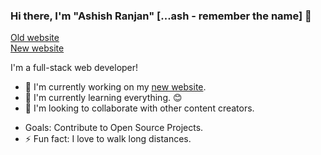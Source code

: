 ### Hi there, I'm "Ashish Ranjan" [...ash - remember the name] 👋
[Old website](http://www.ashishranjan.in/)<br />
[New website](https://www.ashishranjan.net/)

<!--
**a2rp/a2rp** is a ✨ _special_ ✨ repository because its `README.md` (this file) appears on your GitHub profile.
-->

I'm a full-stack web developer!
- 🔭 I'm currently working on my [new website](https://www.ashishranjan.net).
- 🌱 I'm currently learning everything. 😊
- 👯 I'm looking to collaborate with other content creators.
<!--- 🤔 I'm looking for help with ...-->
<!--- 💬 Ask me about ...-->
<!--- 📫 How to reach me: ...-->
<!--- 😄 Pronouns: ...-->
- Goals: Contribute to Open Source Projects.
- ⚡ Fun fact: I love to walk long distances.

